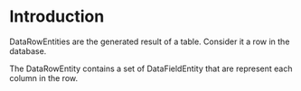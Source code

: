 # Introduction #

DataRowEntities are the generated result of a table. Consider it a row in the database.

The DataRowEntity contains a set of DataFieldEntity that are represent each column in the row.